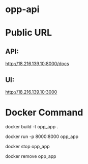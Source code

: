 # opp-api

# Public URL

## API: 

http://18.216.139.10:8000/docs

## UI:

http://18.216.139.10:3000

# Docker Command

docker build -t opp_app .

docker run -p 8000:8000 opp_app 

docker stop opp_app

docker remove opp_app
